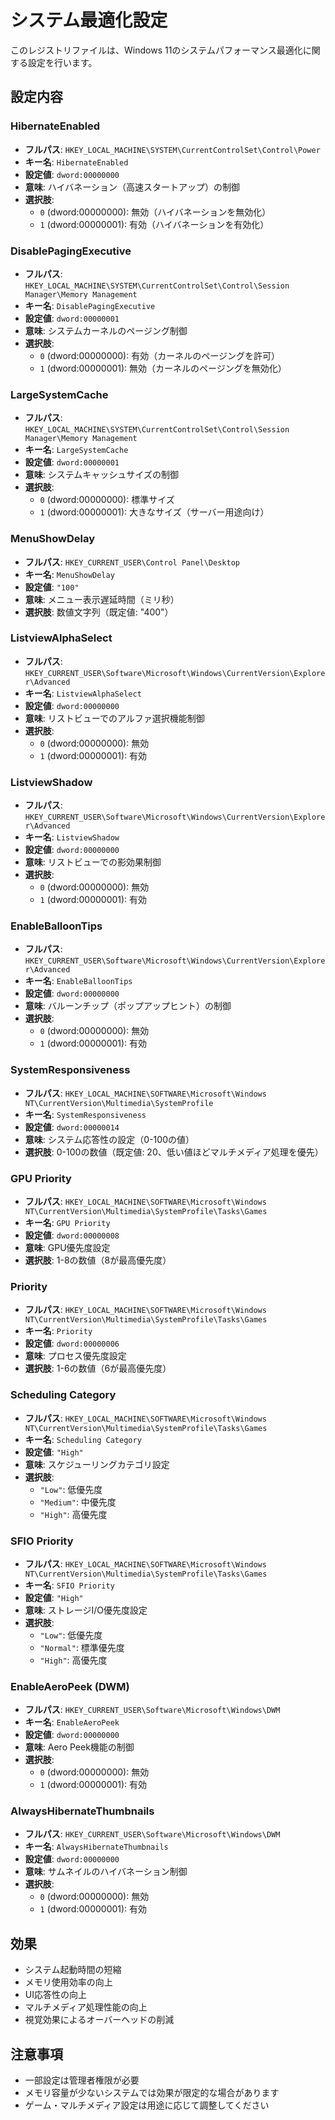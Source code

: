 # システム最適化設定

このレジストリファイルは、Windows 11のシステムパフォーマンス最適化に関する設定を行います。

## 設定内容

### HibernateEnabled
- **フルパス**: `HKEY_LOCAL_MACHINE\SYSTEM\CurrentControlSet\Control\Power`
- **キー名**: `HibernateEnabled`
- **設定値**: `dword:00000000`
- **意味**: ハイバネーション（高速スタートアップ）の制御
- **選択肢**:
  - `0` (dword:00000000): 無効（ハイバネーションを無効化）
  - `1` (dword:00000001): 有効（ハイバネーションを有効化）

### DisablePagingExecutive
- **フルパス**: `HKEY_LOCAL_MACHINE\SYSTEM\CurrentControlSet\Control\Session Manager\Memory Management`
- **キー名**: `DisablePagingExecutive`
- **設定値**: `dword:00000001`
- **意味**: システムカーネルのページング制御
- **選択肢**:
  - `0` (dword:00000000): 有効（カーネルのページングを許可）
  - `1` (dword:00000001): 無効（カーネルのページングを無効化）

### LargeSystemCache
- **フルパス**: `HKEY_LOCAL_MACHINE\SYSTEM\CurrentControlSet\Control\Session Manager\Memory Management`
- **キー名**: `LargeSystemCache`
- **設定値**: `dword:00000001`
- **意味**: システムキャッシュサイズの制御
- **選択肢**:
  - `0` (dword:00000000): 標準サイズ
  - `1` (dword:00000001): 大きなサイズ（サーバー用途向け）

### MenuShowDelay
- **フルパス**: `HKEY_CURRENT_USER\Control Panel\Desktop`
- **キー名**: `MenuShowDelay`
- **設定値**: `"100"`
- **意味**: メニュー表示遅延時間（ミリ秒）
- **選択肢**: 数値文字列（既定値: "400"）

### ListviewAlphaSelect
- **フルパス**: `HKEY_CURRENT_USER\Software\Microsoft\Windows\CurrentVersion\Explorer\Advanced`
- **キー名**: `ListviewAlphaSelect`
- **設定値**: `dword:00000000`
- **意味**: リストビューでのアルファ選択機能制御
- **選択肢**:
  - `0` (dword:00000000): 無効
  - `1` (dword:00000001): 有効

### ListviewShadow
- **フルパス**: `HKEY_CURRENT_USER\Software\Microsoft\Windows\CurrentVersion\Explorer\Advanced`
- **キー名**: `ListviewShadow`
- **設定値**: `dword:00000000`
- **意味**: リストビューでの影効果制御
- **選択肢**:
  - `0` (dword:00000000): 無効
  - `1` (dword:00000001): 有効

### EnableBalloonTips
- **フルパス**: `HKEY_CURRENT_USER\Software\Microsoft\Windows\CurrentVersion\Explorer\Advanced`
- **キー名**: `EnableBalloonTips`
- **設定値**: `dword:00000000`
- **意味**: バルーンチップ（ポップアップヒント）の制御
- **選択肢**:
  - `0` (dword:00000000): 無効
  - `1` (dword:00000001): 有効

### SystemResponsiveness
- **フルパス**: `HKEY_LOCAL_MACHINE\SOFTWARE\Microsoft\Windows NT\CurrentVersion\Multimedia\SystemProfile`
- **キー名**: `SystemResponsiveness`
- **設定値**: `dword:00000014`
- **意味**: システム応答性の設定（0-100の値）
- **選択肢**: 0-100の数値（既定値: 20、低い値ほどマルチメディア処理を優先）

### GPU Priority
- **フルパス**: `HKEY_LOCAL_MACHINE\SOFTWARE\Microsoft\Windows NT\CurrentVersion\Multimedia\SystemProfile\Tasks\Games`
- **キー名**: `GPU Priority`
- **設定値**: `dword:00000008`
- **意味**: GPU優先度設定
- **選択肢**: 1-8の数値（8が最高優先度）

### Priority
- **フルパス**: `HKEY_LOCAL_MACHINE\SOFTWARE\Microsoft\Windows NT\CurrentVersion\Multimedia\SystemProfile\Tasks\Games`
- **キー名**: `Priority`
- **設定値**: `dword:00000006`
- **意味**: プロセス優先度設定
- **選択肢**: 1-6の数値（6が最高優先度）

### Scheduling Category
- **フルパス**: `HKEY_LOCAL_MACHINE\SOFTWARE\Microsoft\Windows NT\CurrentVersion\Multimedia\SystemProfile\Tasks\Games`
- **キー名**: `Scheduling Category`
- **設定値**: `"High"`
- **意味**: スケジューリングカテゴリ設定
- **選択肢**:
  - `"Low"`: 低優先度
  - `"Medium"`: 中優先度
  - `"High"`: 高優先度

### SFIO Priority
- **フルパス**: `HKEY_LOCAL_MACHINE\SOFTWARE\Microsoft\Windows NT\CurrentVersion\Multimedia\SystemProfile\Tasks\Games`
- **キー名**: `SFIO Priority`
- **設定値**: `"High"`
- **意味**: ストレージI/O優先度設定
- **選択肢**:
  - `"Low"`: 低優先度
  - `"Normal"`: 標準優先度
  - `"High"`: 高優先度

### EnableAeroPeek (DWM)
- **フルパス**: `HKEY_CURRENT_USER\Software\Microsoft\Windows\DWM`
- **キー名**: `EnableAeroPeek`
- **設定値**: `dword:00000000`
- **意味**: Aero Peek機能の制御
- **選択肢**:
  - `0` (dword:00000000): 無効
  - `1` (dword:00000001): 有効

### AlwaysHibernateThumbnails
- **フルパス**: `HKEY_CURRENT_USER\Software\Microsoft\Windows\DWM`
- **キー名**: `AlwaysHibernateThumbnails`
- **設定値**: `dword:00000000`
- **意味**: サムネイルのハイバネーション制御
- **選択肢**:
  - `0` (dword:00000000): 無効
  - `1` (dword:00000001): 有効

## 効果
- システム起動時間の短縮
- メモリ使用効率の向上
- UI応答性の向上
- マルチメディア処理性能の向上
- 視覚効果によるオーバーヘッドの削減

## 注意事項
- 一部設定は管理者権限が必要
- メモリ容量が少ないシステムでは効果が限定的な場合があります
- ゲーム・マルチメディア設定は用途に応じて調整してください
